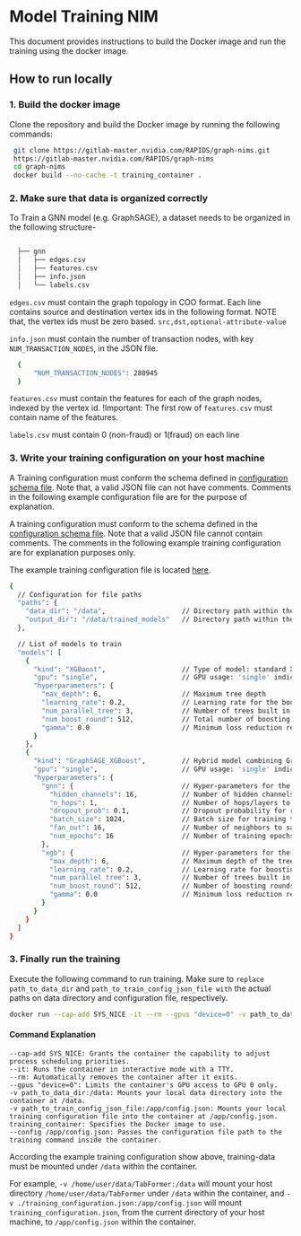 # Model Training NIM

This document provides instructions to build the Docker image and run the training using the docker image.

## How to run locally

### 1. Build the docker image
Clone the repository and build the Docker image by running the following commands:
```sh
 git clone https://gitlab-master.nvidia.com/RAPIDS/graph-nims.git
 https://gitlab-master.nvidia.com/RAPIDS/graph-nims
 cd graph-nims
 docker build --no-cache -t training_container .
 ```


### 2. Make sure that data is organized correctly
To Train a GNN model (e.g. GraphSAGE), a dataset needs to be organized in the following structure-

```sh

  ├── gnn
  │   ├── edges.csv
  │   ├── features.csv
  │   ├── info.json
  │   └── labels.csv
```
`edges.csv` must contain  the graph topology in COO format. Each line contains source and destination vertex ids in the following format. NOTE that, the vertex ids must be zero based.
`src,dst,optional-attribute-value`

`info.json` must contain the number of transaction nodes, with key `NUM_TRANSACTION_NODES`, in the JSON file.
```sh
  {
      "NUM_TRANSACTION_NODES": 280945
  }
```

`features.csv` must contain the features for each of the graph nodes, indexed by the vertex id. !Important: The first row of `features.csv` must contain name of the features.

`labels.csv` must contain 0 (non-fraud) or 1(fraud) on each line


### 3. Write your training configuration on your host machine

A Training configuration must conform the schema defined in [configuration schema file](./config_schema.py). Note that, a valid JSON file can not have comments. Comments in the following example configuration file are for the purpose of explanation.

A training configuration must conform to the schema defined in the [configuration schema file](./config_schema.py). Note that a valid JSON file cannot contain comments. The comments in the following example training configuration are for explanation purposes only.

The example training configuration file is located [here](./example_training_config.json).

```bash
{
  // Configuration for file paths
  "paths": {
    "data_dir": "/data",                   // Directory path within the container where input data is stored.
    "output_dir": "/data/trained_models"   // Directory path within the container where trained models will be saved.
  },

  // List of models to train
  "models": [
    {
      "kind": "XGBoost",                   // Type of model: standard XGBoost
      "gpu": "single",                     // GPU usage: 'single' indicates using a single GPU
      "hyperparameters": {
        "max_depth": 6,                    // Maximum tree depth
        "learning_rate": 0.2,              // Learning rate for the boosting process
        "num_parallel_tree": 3,            // Number of trees built in parallel
        "num_boost_round": 512,            // Total number of boosting rounds
        "gamma": 0.0                       // Minimum loss reduction required to make a further partition on a leaf node
      }
    },
    {
      "kind": "GraphSAGE_XGBoost",         // Hybrid model combining GraphSAGE with XGBoost
      "gpu": "single",                     // GPU usage: 'single' indicates using a single GPU
      "hyperparameters": {
        "gnn": {                           // Hyper-parameters for the GraphSAGE model
          "hidden_channels": 16,           // Number of hidden channels in the the GraphSAGE model
          "n_hops": 1,                     // Number of hops/layers to aggregate
          "dropout_prob": 0.1,             // Dropout probability for regularization
          "batch_size": 1024,              // Batch size for training the model
          "fan_out": 16,                   // Number of neighbors to sample per node during message passing
          "num_epochs": 16                 // Number of training epochs for the GNN
        },
        "xgb": {                           // Hyper-parameters for the XGBoost component within the hybrid model
          "max_depth": 6,                  // Maximum depth of the tree
          "learning_rate": 0.2,            // Learning rate for boosting
          "num_parallel_tree": 3,          // Number of trees built in parallel
          "num_boost_round": 512,          // Number of boosting rounds
          "gamma": 0.0                     // Minimum loss reduction required to make a further partition on a leaf node
        }
      }
    }
  ]
}
```

### 3. Finally run the training

Execute the following command to run training. Make sure to `replace path_to_data_dir` and `path_to_train_config_json_file with` the actual paths on data directory and configuration file, respectively.

 ```sh
 docker run --cap-add SYS_NICE -it --rm --gpus "device=0" -v path_to_data_dir:/data  -v path_to_train_config_json_file:/app/config.json training_container --config /app/config.json
```

#### Command Explanation

    --cap-add SYS_NICE: Grants the container the capability to adjust process scheduling priorities.
    --it: Runs the container in interactive mode with a TTY.
    --rm: Automatically removes the container after it exits.
    --gpus "device=0": Limits the container's GPU access to GPU 0 only.
    -v path_to_data_dir:/data: Mounts your local data directory into the container at /data.
    -v path_to_train_config_json_file:/app/config.json: Mounts your local training configuration file into the container at /app/config.json.
    training_container: Specifies the Docker image to use.
    --config /app/config.json: Passes the configuration file path to the training command inside the container.

According the example training configuration show above, training-data must be mounted under `/data` within the container.

For example, `-v /home/user/data/TabFormer:/data` will mount your host directory `/home/user/data/TabFormer`  under `/data` within the container, and `-v ./training_configuration.json:/app/config.json` will mount `training_configuration.json`, from the current directory of your host machine, to `/app/config.json` within the container.
